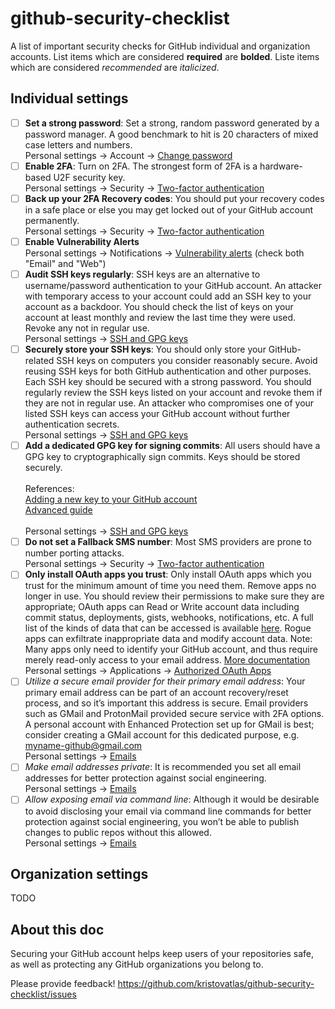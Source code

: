 # github-security-checklist
A list of important security checks for GitHub individual and organization accounts. List items which are considered **required** are **bolded**. Liste items which are considered _recommended_ are _italicized_.

## Individual settings

- [ ] **Set a strong password**: Set a strong, random password generated by a password manager. A good benchmark to hit is 20 characters of mixed case letters and numbers.<br>Personal settings → Account → [Change password](https://github.com/settings/admin)
- [ ] **Enable 2FA**: Turn on 2FA. The strongest form of 2FA is a hardware-based U2F security key.<br>Personal settings → Security → [Two-factor authentication](https://github.com/settings/two_factor_authentication/configure)
- [ ] **Back up your 2FA Recovery codes**: You should put your recovery codes in a safe place or else you may get locked out of your GitHub account permanently.<br>Personal settings → Security → [Two-factor authentication](https://github.com/settings/two_factor_authentication/configure)
- [ ] **Enable Vulnerability Alerts**<br>Personal settings → Notifications → [Vulnerability alerts](https://github.com/settings/notifications) (check both "Email" and "Web")
- [ ] **Audit SSH keys regularly**: SSH keys are an alternative to username/password authentication to your GitHub account. An attacker with temporary access to your account could add an SSH key to your account as a backdoor. You should check the list of keys on your account at least monthly and review the last time they were used. Revoke any not in regular use.<br>Personal settings → [SSH and GPG keys](https://github.com/settings/keys)
- [ ] **Securely store your SSH keys**: You should only store your GitHub-related SSH keys on computers you consider reasonably secure. Avoid reusing SSH keys for both GitHub authentication and other purposes. Each SSH key should be secured with a strong password. You should regularly review the SSH keys listed on your account and revoke them if they are not in regular use. An attacker who compromises one of your listed SSH keys can access your GitHub account without further authentication secrets.<br>Personal settings → [SSH and GPG keys](https://github.com/settings/keys)
- [ ] **Add a dedicated GPG key for signing commits**: All users should have a GPG key to cryptographically sign commits. Keys should be stored securely.<br><br>References:<br>[Adding a new key to your GitHub account](https://help.github.com/articles/adding-a-new-gpg-key-to-your-github-account/)<br>[Advanced guide](https://github.com/lfit/itpol/blob/master/protecting-code-integrity.md)<br><br>Personal settings → [SSH and GPG keys](https://github.com/settings/keys)
- [ ] **Do not set a Fallback SMS number**: Most SMS providers are prone to number porting attacks.<br>Personal settings → Security → [Two-factor authentication](https://github.com/settings/two_factor_authentication/configure)
- [ ] **Only install OAuth apps you trust**: Only install OAuth apps which you trust for the minimum amount of time you need them. Remove apps no longer in use. You should review their permissions to make sure they are appropriate; OAuth apps can Read or Write account data including commit status, deployments, gists, webhooks, notifications, etc. A full list of the kinds of data that can be accessed is available [here](https://help.github.com/articles/authorizing-oauth-apps/). Rogue apps can exfiltrate inappropriate data and modify account data. Note: Many apps only need to identify your GitHub account, and thus require merely read-only access to your email address. [More documentation](https://developer.github.com/apps/differences-between-apps/)<br>Personal settings → Applications → [Authorized OAuth Apps](https://github.com/settings/applications)
- [ ] _Utilize a secure email provider for their primary email address_: Your primary email address can be part of an account recovery/reset process, and so it’s important this address is secure. Email providers such as GMail and ProtonMail provided secure service with 2FA options. A personal account with Enhanced Protection set up for GMail is best; consider creating a GMail account for this dedicated purpose, e.g. myname-github@gmail.com<br>Personal settings → [Emails](https://github.com/settings/emails)
- [ ] _Make email addresses private_: It is recommended you set all email addresses for better protection against social engineering.<br>Personal settings → [Emails](https://github.com/settings/emails)
- [ ] _Allow exposing email via command line_: Although it  would be desirable to avoid disclosing your email via command line commands for better protection against social engineering, you won’t be able to publish changes to public repos without this allowed.<br>Personal settings → [Emails](https://github.com/settings/emails)

## Organization settings

TODO

## About this doc

Securing your GitHub account helps keep users of your repositories safe, as well as protecting any GitHub organizations you belong to.

Please provide feedback! https://github.com/kristovatlas/github-security-checklist/issues
